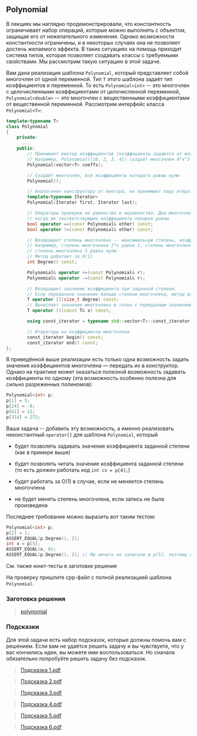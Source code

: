## Polynomial

В лекциях мы наглядно продемонстрировали, что константность ограничивает набор операций, которые можно выполнять с
объектом, защищая его от нежелательного изменения. Однако возможности константности ограничены, и в некоторых
случаях она не позволяет достичь желаемого эффекта. В таких ситуациях на помощь приходит система типов, которая
позволяет создавать классы с требуемыми свойствами. Мы рассмотрим такую ситуацию в этой задаче.

Вам дана реализация шаблона ```Polynomial```, который представляет собой многочлен от одной переменной. Тип
```T``` этого шаблона задаёт тип коэффициентов и переменной. То есть ```Polynomial<int>``` -- это многочлен с
целочисленными коэффициентами от целочисленной переменной, ```Polynomial<double>``` -- это многочлен с вещественными
коэффициентами от вещественной переменной. Рассмотрим интерфейс класса ```Polynomial<T>```:

```cpp
template<typename T>
class Polynomial
{
    private:
      ...
    public:
        // Принимает вектор коэффициентов (коэффициенты задаются от младшего к старшим)
        // Например, Polynomial({10, 2, 3, 4}) создаёт многочлен 4*x^3 + 3*x^2 + 2*x + 10
        Polynomial(vector<T> coeffs);

        // Создаёт многочлен, все коэффициенты которого равны нулю
        Polynomial();

        // Аналогичен конструктору от вектора, но принимает пару итераторов
        template<typename Iterator>
        Polynomial(Iterator first, Iterator last);

        // Операторы проверки на равенство и неравенство. Два многочлена равны тогда и только тогда,
        // когда их соответствующие коэффициенты попарно равны
        bool operator ==(const Polynomial& other) const;
        bool operator !=(const Polynomial& other) const;

        // Возвращает степень многочлена -- максимальную степень, коэффициент при которой не равен нулю.
        // Например, степень многочлена 2*x равна 1, степень многочлена 4*x^5 + x^3 - 10 равна 5,
        // степень многочлена 5 равна нулю.
        // Метод работает за O(1)
        int Degree() const;

        Polynomial& operator +=(const Polynomial& r);
        Polynomial& operator -=(const Polynomial& r);

        // Возвращает значение коэффициента при заданной степени.
        // Если переданное значение больше степени многочлена, метод возвращает 0
        T operator [](size_t degree) const;
        // Вычисляет значение многочлена в точке с переданным значением
        T operator ()(const T& x) const;

        using const_iterator = typename std::vector<T>::const_iterator;

        // Итераторы на коэффициенты многочлена
        const_iterator begin() const;
        const_iterator end() const;
};
```

В приведённой выше реализации есть только одна возможность задать значения коэффициентов многочлена — передать их
в конструктор. Однако на практике может оказаться полезной возможность задавать коэффициенты по одному (эта
возможность особенно полезна для сильно разреженных полиномов):

```cpp
Polynomial<int> p;
p[1] = 5;
p[24] = -8;
p[61] = 12;
p[314] = 272;
```

Ваша задача -- добавить эту возможность, а именно реализовать неконстантный ```operator[]``` для шаблона
```Polynomial```, который

-   будет позволять задавать значение коэффициента заданной степени (как в примере выше)

-   будет позволять читать значение коэффициента заданной степени (то есть должен работать код ```int cv = p[4];```)

-   будет работать за O(1) в случае, если не меняется степень многочлена

-   не будет менять степень многочлена, если запись не была произведена

Последнее требование можно выразить вот таким тестом:

```cpp
Polynomial<int> p;
p[2] = 1;
ASSERT_EQUAL(p.Degree(), 2);
int x = p[5];
ASSERT_EQUAL(x, 0);
ASSERT_EQUAL(p.Degree(), 2); // Мы ничего не записали в p[5], поэтому степень многочлена не изменилась
```

См. также юнит-тесты в заготовке решения

На проверку пришлите cpp-файл с полной реализацией шаблона ```Polynomial```.

### Заготовка решения

>   [polynomial](https://d3c33hcgiwev3.cloudfront.net/pHlHg6-6Eem5YwqUxVF09g_4d54c31e13e64b4db9b153d0a24b8182_polynomial.cpp?Expires=1647993600&Signature=EEKfkB~jVbBNDR4usF7TI6uWHhgE9M76Vc2U3wL7y3He9mZYDwIg0kEWogyE5pLAtOt8hbcv~~Sp5IurPlUxE4sO2OW39iNkLWvEn49XL61ZWJGSzWedITKa3CHpIyPte2nVUp86wo8~IBARYGbzcZ45HVzXTyq4dWW9rFjGvC0_&Key-Pair-Id=APKAJLTNE6QMUY6HBC5A)

### Подсказки

Для этой задачи есть набор подсказок, которые должны помочь вам с решением. Если вам не удаётся решить задачу и
вы чувствуете, что у вас кончились идеи, вы можете ими воспользоваться. Но сначала обязательно попробуйте решить
задачу без подсказок.

>   [Подсказка 1.pdf](https://d3c33hcgiwev3.cloudfront.net/As0qMPZAEeiTKQ5ajE7PqA_03194e10f64011e882cf5b014df25ce8__________-1.pdf?Expires=1647993600&Signature=hmAM7D4DXOBXKDPVJJRlZIDa8KSLFj8cT~tBkLgeuiyolNgIIjr-iiTVIT5UTZ4Wjwjfzyxzz27gyiH-rkobmQzSLmChEQ7ctk24CxtbYqr~jQlPOISxEtiP2kpYOpSICsD5iX1atD5jNMvgUzEojC2qBqs25gfLeJl-3vLMll8_&Key-Pair-Id=APKAJLTNE6QMUY6HBC5A)

>   [Подсказка 2.pdf](https://d3c33hcgiwev3.cloudfront.net/AszcWPZAEeilxxL_ZeRz_A_03606930f64011e8a0e62f417d2d6100__________-2.pdf?Expires=1647993600&Signature=Zh54lPQ-hwsTv~XMgDLfJ5JljN7FQfyYZLl~sv68xA8yyaQjQNgBptYLN4AlyVwTkf5mca8pacSKpbtqAQRKaTItCWG4xj9q1qf72tBU968-OkbPAMAWXVkCgq8a5J2RvyH5bwH9oEKpdVUxVwTf1MXwJn472FbdRs3XGThMkFk_&Key-Pair-Id=APKAJLTNE6QMUY6HBC5A)

>   [Подсказка 3.pdf](https://d3c33hcgiwev3.cloudfront.net/As1RQvZAEeiAgQrXx6bp4g_03617aa0f64011e8bbdf2f9b99305df4__________-3.pdf?Expires=1647993600&Signature=Ov96~iRg5o4sqdfQeZ6qYn1cW0BRfJ-zaf0fKN74Zce5Z0dvmgwrkfnUXwaHQaTXekwHObOi9n8N9NYcPz0i9-XKE2pmE2XdOZecvbxjl0wQxrmeNA6FJD42vtyBayoTptAM28Ybt6PgEvK2vuXA-PgxoACMfmfWQQ51xiA4bxY_&Key-Pair-Id=APKAJLTNE6QMUY6HBC5A)

>   [Подсказка 4.pdf](https://d3c33hcgiwev3.cloudfront.net/AtA3c_ZAEeiAgQrXx6bp4g_0387c750f64011e88717b75766913400__________-4.pdf?Expires=1647993600&Signature=SWx2~E~ZdoyW95hZOn9BBPQlQ9AGGirLQ0F-lqdqZ34N-oAEKjCMNOscV3bhGQQGDt3FZQXWsc4t8ASVpMVU6WL43NAkxODYmXZsAvEuMDbcCW08Yqs-VkfvWBSYb9uuP8yZBQ1GLR~N2P9OUNjNaa~HUS7UUctLwJGA3r5pU0k_&Key-Pair-Id=APKAJLTNE6QMUY6HBC5A)

>   [Подсказка 5.pdf](https://d3c33hcgiwev3.cloudfront.net/As0qMfZAEeiAgQrXx6bp4g_03792150f64011e8842eedff8ee7b80d__________-5.pdf?Expires=1647993600&Signature=bWGUm1py5zZXTuhzFNx54HVi8uIce-7KCtjr-zIG7HYLU~LmapR8LIDmw-j68WxbYiYPfzAODQrVupJ1Ve4y8sxScDDH~wd7oR3MCqgz1qk3f4MMmbnK8mtTvLDN7SyZBLR2sCCTLSz-HI12HeOBC0USbqJQh6~X9CRUbyT5L9c_&Key-Pair-Id=APKAJLTNE6QMUY6HBC5A)

>   [Подсказка 6.pdf](https://d3c33hcgiwev3.cloudfront.net/As7_IPZAEei5Kg7DUflKxA_03bf7920f64011e8842eedff8ee7b80d__________-6.pdf?Expires=1647993600&Signature=Ps6aP5izZFfSxuAS4YxNQbd3D17KntLC5M6V8lVSeidm54MTH2yWBU~SRtBqmCPWzra83A84QDBb6daMSQap6JhF4E2syZt9oBN7O3-thO9tj~yaQ9Eh45hK35tEqpYk3MM97FKhVemBLK7WUdKRcuh8fbQf732CQEd3Xo10cSA_&Key-Pair-Id=APKAJLTNE6QMUY6HBC5A)
